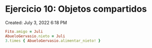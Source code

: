# Ejercicio 10: Objetos compartidos

Created: July 3, 2022 6:18 PM

```ruby
Fito.amigo = Juli
AbueloGervasio.nieto = Juli
3.times { AbueloGervasio.alimentar_nieto! }
```